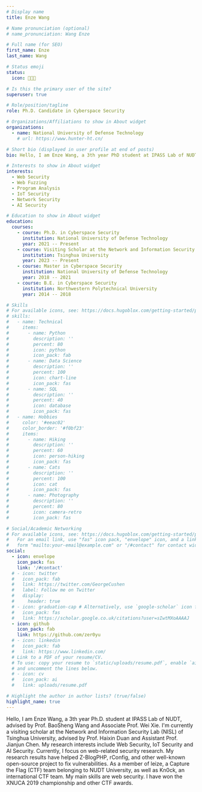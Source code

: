 ```yaml
---
# Display name
title: Enze Wang

# Name pronunciation (optional)
# name_pronunciation: Wang Enze

# Full name (for SEO)
first_name: Enze
last_name: Wang

# Status emoji
status:
  icon: 🧑🏻‍💻

# Is this the primary user of the site?
superuser: true

# Role/position/tagline
role: Ph.D. Candidate in Cyberspace Security

# Organizations/Affiliations to show in About widget
organizations:
  - name: National University of Defense Technology
    # url: https://www.hunter-ht.cn/

# Short bio (displayed in user profile at end of posts)
bio: Hello, I am Enze Wang, a 3th year PhD student at IPASS Lab of NUDT. My research interests include Web Security, IoT Security and AI Security.

# Interests to show in About widget
interests:
  - Web Security
  - Web Fuzzing
  - Program Analysis
  - IoT Security
  - Network Security
  - AI Security

# Education to show in About widget
education:
  courses:
    - course: Ph.D. in Cyberspace Security
      institution: National University of Defense Technology
      year: 2021 -- Present 
    - course: Visiting Scholar at the Network and Information Security Lab (NISL)
      institution: Tsinghua University
      year: 2023 -- Present 
    - course: Master in Cyberspace Security
      institution: National University of Defense Technology
      year: 2018 -- 2021
    - course: B.E. in Cyberspace Security
      institution: Northwestern Polytechnical University
      year: 2014 -- 2018

# Skills
# For available icons, see: https://docs.hugoblox.com/getting-started/page-builder/#icons
# skills:
#   - name: Technical
#     items:
#       - name: Python
#         description: ''
#         percent: 80
#         icon: python
#         icon_pack: fab
#       - name: Data Science
#         description: ''
#         percent: 100
#         icon: chart-line
#         icon_pack: fas
#       - name: SQL
#         description: ''
#         percent: 40
#         icon: database
#         icon_pack: fas
#   - name: Hobbies
#     color: '#eeac02'
#     color_border: '#f0bf23'
#     items:
#       - name: Hiking
#         description: ''
#         percent: 60
#         icon: person-hiking
#         icon_pack: fas
#       - name: Cats
#         description: ''
#         percent: 100
#         icon: cat
#         icon_pack: fas
#       - name: Photography
#         description: ''
#         percent: 80
#         icon: camera-retro
#         icon_pack: fas

# Social/Academic Networking
# For available icons, see: https://docs.hugoblox.com/getting-started/page-builder/#icons
#   For an email link, use "fas" icon pack, "envelope" icon, and a link in the
#   form "mailto:your-email@example.com" or "/#contact" for contact widget.
social:
  - icon: envelope
    icon_pack: fas
    link: '/#contact'
  # - icon: twitter
  #   icon_pack: fab
  #   link: https://twitter.com/GeorgeCushen
  #   label: Follow me on Twitter
  #   display:
  #     header: true
  # - icon: graduation-cap # Alternatively, use `google-scholar` icon from `ai` icon pack
  #   icon_pack: fas
  #   link: https://scholar.google.co.uk/citations?user=sIwtMXoAAAAJ
  - icon: github
    icon_pack: fab
    link: https://github.com/zer0yu
  # - icon: linkedin
  #   icon_pack: fab
  #   link: https://www.linkedin.com/
  # Link to a PDF of your resume/CV.
  # To use: copy your resume to `static/uploads/resume.pdf`, enable `ai` icons in `params.yaml`,
  # and uncomment the lines below.
  # - icon: cv
  #   icon_pack: ai
  #   link: uploads/resume.pdf

# Highlight the author in author lists? (true/false)
highlight_name: true
---
```


Hello, I am Enze Wang, a 3th year Ph.D. student at IPASS Lab of NUDT, advised by Prof. BaoSheng Wang and Associate Prof. Wei Xie. I'm currently a visiting scholar at the Network and Information Security Lab (NISL) of Tsinghua University, advised by Prof. Haixin Duan and Assistant Prof. Jianjun Chen. My research interests include Web Security, IoT Security and AI Security. Currently, I focus on web-related security research. My research results have helped Z-BlogPHP, rConfig, and other well-known open-source project to fix vulnerabilities. As a member of leize, a Capture the Flag (CTF) team belonging to NUDT University, as well as Kn0ck, an international CTF team. My main skills are web security. I have won the XNUCA 2019 championship and other CTF awards.

<!-- Chien Shiung Wu is a professor of artificial intelligence at the Stanford AI Lab. Her research interests include distributed robotics, mobile computing and programmable matter. She leads the Robotic Neurobiology group, which develops self-reconfiguring robots, systems of self-organizing robots, and mobile sensor networks.
{style="text-align: justify;"} -->